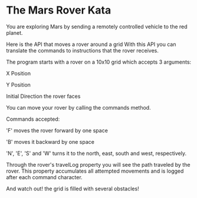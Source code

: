 # The Mars Rover Kata

You are exploring Mars by sending a remotely controlled vehicle to the red planet. 

Here is the API that moves a rover around a grid
With this API you can translate the commands to instructions that the rover receives.


The program starts with a rover on a 10x10 grid which accepts 3 arguments: 
 
 X Position 
  
 Y Position 
  
 Initial Direction the rover faces



You can move your rover by calling the commands method. 



Commands accepted: 
  
  'F' moves the rover forward by one space
  
  'B' moves it backward by one space
  
  'N', 'E', 'S' and 'W' turns it to the north, east, south and west, respectively. 
  
  

Through the rover's travelLog property you will see the path traveled by the rover. This property accumulates all attempted movements and is logged after each command character.

And watch out! the grid is filled with several obstacles!
  
